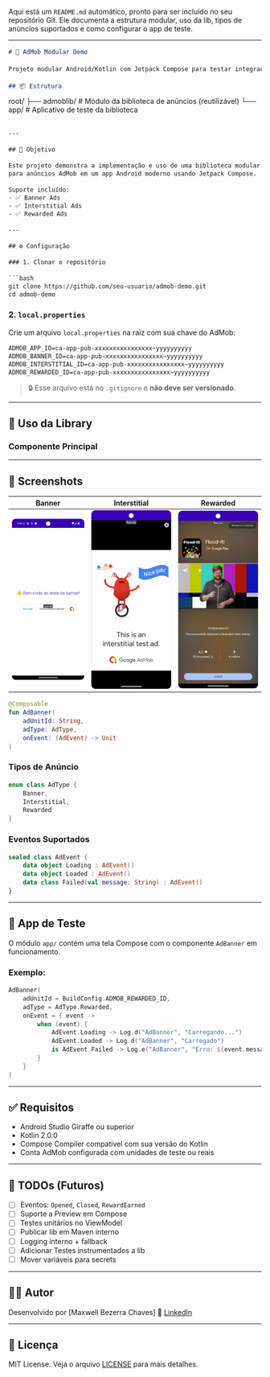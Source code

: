 Aqui está um `README.md` automático, pronto para ser incluído no seu repositório Git. Ele documenta a estrutura modular, uso da lib, tipos de anúncios suportados e como configurar o app de teste.

---

```markdown
# 📢 AdMob Modular Demo

Projeto modular Android/Kotlin com Jetpack Compose para testar integração com Google AdMob utilizando Banner, Interstitial e Rewarded Ads.

## 📦 Estrutura

```

root/
├── admoblib/      # Módulo da biblioteca de anúncios (reutilizável)
└── app/           # Aplicativo de teste da biblioteca

````

---

## 🎯 Objetivo

Este projeto demonstra a implementação e uso de uma biblioteca modular para anúncios AdMob em um app Android moderno usando Jetpack Compose.

Suporte incluído:
- ✅ Banner Ads
- ✅ Interstitial Ads
- ✅ Rewarded Ads

---

## ⚙️ Configuração

### 1. Clonar o repositório

```bash
git clone https://github.com/seu-usuario/admob-demo.git
cd admob-demo
````

### 2. `local.properties`

Crie um arquivo `local.properties` na raiz com sua chave do AdMob:

```
ADMOB_APP_ID=ca-app-pub-xxxxxxxxxxxxxxxx~yyyyyyyyyy
ADMOB_BANNER_ID=ca-app-pub-xxxxxxxxxxxxxxxx~yyyyyyyyyy
ADMOB_INTERSTITIAL_ID=ca-app-pub-xxxxxxxxxxxxxxxx~yyyyyyyyyy
ADMOB_REWARDED_ID=ca-app-pub-xxxxxxxxxxxxxxxx~yyyyyyyyyy
```

> 🔒 Esse arquivo está no `.gitignore` e **não deve ser versionado**.

---

## 🧩 Uso da Library

### Componente Principal

---

## 📱 Screenshots

| Banner | Interstitial | Rewarded |
|--------|--------------|----------|
| ![Banner](docs/banner.png) | ![Interstitial](docs/interstitial.png) | ![Rewarded](docs/rewarded.png) |


```kotlin
@Composable
fun AdBanner(
    adUnitId: String,
    adType: AdType,
    onEvent: (AdEvent) -> Unit
)
```

### Tipos de Anúncio

```kotlin
enum class AdType {
    Banner,
    Interstitial,
    Rewarded
}
```

### Eventos Suportados

```kotlin
sealed class AdEvent {
    data object Loading : AdEvent()
    data object Loaded : AdEvent()
    data class Failed(val message: String) : AdEvent()
}
```

---

## 🧪 App de Teste

O módulo `app/` contém uma tela Compose com o componente `AdBanner` em funcionamento.

### Exemplo:

```kotlin
AdBanner(
    adUnitId = BuildConfig.ADMOB_REWARDED_ID,
    adType = AdType.Rewarded,
    onEvent = { event ->
        when (event) {
            AdEvent.Loading -> Log.d("AdBanner", "Carregando...")
            AdEvent.Loaded -> Log.d("AdBanner", "Carregado")
            is AdEvent.Failed -> Log.e("AdBanner", "Erro: ${event.message}")
        }
    }
)
```

---

## ✅ Requisitos

* Android Studio Giraffe ou superior
* Kotlin 2.0.0
* Compose Compiler compatível com sua versão do Kotlin
* Conta AdMob configurada com unidades de teste ou reais

---

## 📌 TODOs (Futuros)

* [ ] Eventos: `Opened`, `Closed`, `RewardEarned`
* [ ] Suporte a Preview em Compose
* [ ] Testes unitários no ViewModel
* [ ] Publicar lib em Maven interno
* [ ] Logging interno + fallback
* [ ] Adicionar Testes instrumentados a lib
* [ ] Mover variáveis para secrets

---

## 🧑‍💻 Autor

Desenvolvido por \[Maxwell Bezerra Chaves]
🔗 [LinkedIn](https://linkedin.com/in/https://www.linkedin.com/in/maxwellchavesdev/)

---

## 📄 Licença

MIT License. Veja o arquivo [LICENSE](./LICENSE) para mais detalhes.

